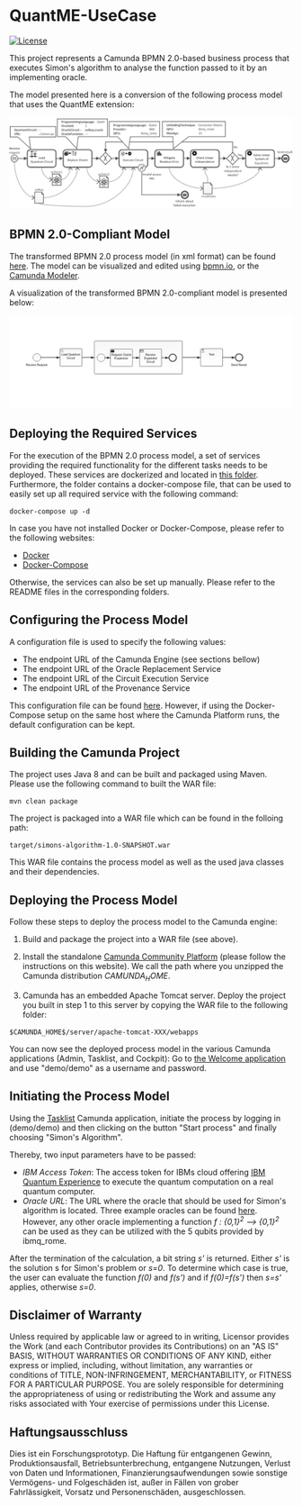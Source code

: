 # QuantME-UseCase

[![License](https://img.shields.io/badge/License-Apache%202.0-blue.svg)](https://opensource.org/licenses/Apache-2.0)

This project represents a Camunda BPMN 2.0-based business process that executes Simon's algorithm to analyse the function passed to it by an implementing oracle.

The model presented here is a conversion of the following process model that uses the QuantME extension:

![Business process model that uses the QuantME extension](docs/simons-algorithm-quantme.png)

## BPMN 2.0-Compliant Model
The transformed BPMN 2.0 process model (in xml format) can be found [here](process-model/src/main/resources/simons-algorithm.bpmn).
The model can be visualized and edited using [bpmn.io](https://demo.bpmn.io/), or the [Camunda Modeler](https://camunda.com/download/).

A visualization of the transformed BPMN 2.0-compliant model is presented below:

![Transformed business process model](process-model/src/main/resources/simons-algorithm.png)

## Deploying the Required Services

For the execution of the BPMN 2.0 process model, a set of services providing the required functionality for the different tasks needs to be deployed. These services are dockerized and located in [this folder](/services). Furthermore, the folder contains a docker-compose file, that can be used to easily set up all required service with the following command:

```
docker-compose up -d
```

In case you have not installed Docker or Docker-Compose, please refer to the following websites:
- [Docker](https://docs.docker.com/get-docker/)
- [Docker-Compose](https://docs.docker.com/compose/)

Otherwise, the services can also be set up manually. Please refer to the README files in the corresponding folders.

## Configuring the Process Model

A configuration file is used to specify the following values:

- The endpoint URL of the Camunda Engine (see sections bellow) 
- The endpoint URL of the Oracle Replacement Service
- The endpoint URL of the Circuit Execution Service
- The endpoint URL of the Provenance Service

This configuration file can be found [here](process-model/src/main/resources/config.properties). However, if using the Docker-Compose setup on the same host where the Camunda Platform runs, the default configuration can be kept.

## Building the Camunda Project

The project uses Java 8 and can be built and packaged using Maven. Please use the following command to built the WAR file:

```
mvn clean package
```

The project is packaged into a WAR file which can be found in the folloing path:

```
target/simons-algorithm-1.0-SNAPSHOT.war
```

This WAR file contains the process model as well as the used java classes and their dependencies.

## Deploying the Process Model

Follow these steps to deploy the process model to the Camunda engine:

1. Build and package the project into a WAR file (see above).

2. Install the standalone [Camunda Community Platform](https://camunda.com/download/) (please follow the instructions on this website).
We call the path where you unzipped the Camunda distribution _$CAMUNDA_HOME$_.

3. Camunda has an embedded Apache Tomcat server. Deploy the project you built in step 1 to this server by copying the WAR file
to the following folder:

```
$CAMUNDA_HOME$/server/apache-tomcat-XXX/webapps
```

You can now see the deployed process model in the various Camunda applications (Admin, Tasklist, and Cockpit): 
Go to [the Welcome application](http://localhost:8080/camunda/) and use "demo/demo" as a username and password. 

## Initiating the Process Model

Using the [Tasklist](http://localhost:8080/camunda/app/tasklist/default/#/login) Camunda application, initiate the process 
by logging in (demo/demo) and then clicking on the button "Start process" and finally choosing "Simon's Algorithm".

Thereby, two input parameters have to be passed:

- *IBM Access Token*: The access token for IBMs cloud offering [IBM Quantum Experience](https://quantum-computing.ibm.com/) to execute the quantum computation on a real quantum computer. 
- *Oracle URL*: The URL where the oracle that should be used for Simon's algorithm is located. Three example oracles can be found [here](/circuits). However, any other oracle implementing a function *f : {0,1}<sup>2</sup> --> {0,1}<sup>2</sup>* can be used as they can be utilized with the 5 qubits provided by ibmq_rome.

After the termination of the calculation, a bit string *s'* is returned. Either *s'* is the solution s for Simon's problem or *s=0*. To determine which case is true, the user can evaluate the function *f(0)* and *f(s')* and if *f(0)=f(s')* then *s=s'* applies, otherwise *s=0*.

## Disclaimer of Warranty

Unless required by applicable law or agreed to in writing, Licensor provides the Work (and each Contributor provides its Contributions) on an "AS IS" BASIS, WITHOUT WARRANTIES OR CONDITIONS OF ANY KIND, either express or implied, including, without limitation, any warranties or conditions of TITLE, NON-INFRINGEMENT, MERCHANTABILITY, or FITNESS FOR A PARTICULAR PURPOSE.
You are solely responsible for determining the appropriateness of using or redistributing the Work and assume any risks associated with Your exercise of permissions under this License.

## Haftungsausschluss

Dies ist ein Forschungsprototyp.
Die Haftung für entgangenen Gewinn, Produktionsausfall, Betriebsunterbrechung, entgangene Nutzungen, Verlust von Daten und Informationen, Finanzierungsaufwendungen sowie sonstige Vermögens- und Folgeschäden ist, außer in Fällen von grober Fahrlässigkeit, Vorsatz und Personenschäden, ausgeschlossen.

